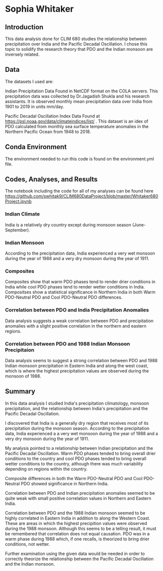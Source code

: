 # Sophia Whitaker

## Introduction

This data analysis done for CLIM 680 studies the relationship between precipitation over India and the Pacific Decadal Oscillation. I chose this topic to solidify the research theory that PDO and the Indian monsoon are inversely related.


## Data

The datasets I used are:

Indian Precipitation Data
Found in NetCDF format  on the COLA servers. This precipitation data was collected by Dr.Jagadish Shukla and his research assistants. It is observed monthly mean precipitation data over India from 1901 to 2019 in units mm/day.

Pacific Decadal Oscillation Index Data
Found at https://psl.noaa.gov/data/climateindices/list/ . This dataset is an idex of PDO calculated from monthly sea surface temperature anomalies in the Northern Pacific Ocean from 1948 to 2018.

## Conda Environment

The environment needed to run this code is found on the environment.yml file.

## Codes, Analyses, and Results

The notebook including the code for all of my analyses can be found here https://github.com/swhitak9/CLIM680DataProject/blob/master/Whitaker680Project.ipynb

### Indian Climate

India is a relatively dry country except during monsoon season (June-September).

### Indian Monsoon

According to the precipitation data, India experienced a very wet monsoon during the year of 1988 and a very dry monsoon during the year of 1911.

### Composites

Composites show that warm PDO phases tend to render drier conditions in India while cool PDO phases tend to render wetter conditions in India.
Compositses show a statistical significance in Northern India in both Warm PDO-Neutral PDO and Cool PDO-Neutral PDO differences.

### Correlation between PDO and India Precipitation Anomalies

Data analysis suggests a weak correlation between PDO and precipitation anomalies with a slight positive correlation in the northern and eastern regions.

### Correlation between PDO and 1988 Indian Monsoon Precipitaion

Data analysis seems to suggest a strong correlation between PDO and 1988 Indian monsoon precipitation in Eastern India and along the west coast, which is where the highest precipitation values are observed during the monsoon of 1988.

## Summary

In this data analysis I studied India's precipitation climatology, monsoon precipitation, and the relationship between India's precipitation and the Pacific Decadal Oscillation.

I discovered that India is a generally dry region that receives most of its precipitation during the monsoon season. According to the precipitation data, India experienced a a very wet monsoon during the year of 1988 and a very dry monsoon during the year of 1911.

My analysis pointed to a relationship between Indian precipitation and the Pacific Decadal Oscillation. Warm PDO phases tended to bring overall drier conditions to the country and cool PDO phases tended to bring overall wetter conditions to the country, although there was much variability depending on regions within the country.

Composite differences in both the Warm PDO-Neutral PDO and Cool PDO-Neutral PDO showed significance in Northern India.

Correlation between PDO and Indian precipitation anomalies seemed to be quite weak with small positive correlation values in Northern and Eastern India.

Correlation between PDO and the 1988 Indian monsoon seemed to be highly correlated in Eastern India in addition to along the Western Coast. These are areas in which the highest precipition values were observed during the 1988 monsoon. Although this seems to be a telling result, it must be remembered that correlation does not equal causation. PDO was in a warm phase during 1988 which, if one recalls, is theorized to bring drier conditions, not wetter.

Further examination using the given data would be needed in order to correctly theorize the relationship between the Pacific Decadal Oscillation and the Indian monsoon. 




